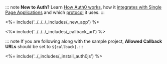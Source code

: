 ::: note
**New to Auth?** Learn [How Auth0 works](/overview), how it [integrates with Single Page Applications](/architecture-scenarios/application/spa-api) and which [protocol](client-auth/current/client-side-web) it uses.
:::

<%= include('../../../_includes/_new_app') %>

<%= include('../../../_includes/_callback_url') %>

::: note
If you are following along with the sample project,  **Allowed Callback URLs** should be set to `${callback}`.
:::

<%= include('../_includes/_install_auth0js') %>
